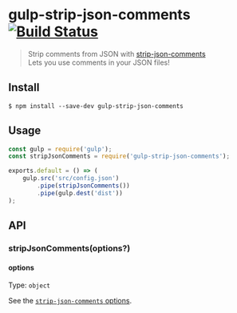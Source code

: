 # gulp-strip-json-comments [![Build Status](https://travis-ci.org/sindresorhus/gulp-strip-json-comments.svg?branch=master)](https://travis-ci.org/sindresorhus/gulp-strip-json-comments)

> Strip comments from JSON with [strip-json-comments](https://github.com/sindresorhus/strip-json-comments)<br>
> Lets you use comments in your JSON files!


## Install

```
$ npm install --save-dev gulp-strip-json-comments
```


## Usage

```js
const gulp = require('gulp');
const stripJsonComments = require('gulp-strip-json-comments');

exports.default = () => (
	gulp.src('src/config.json')
		.pipe(stripJsonComments())
		.pipe(gulp.dest('dist'))
);
```


## API

### stripJsonComments(options?)

#### options

Type: `object`

See the [`strip-json-comments` options](https://github.com/sindresorhus/strip-json-comments#options).
